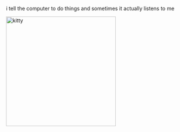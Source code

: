 i tell the computer to do things and sometimes it actually listens to me
<!--START_SECTION:update_image-->
<img src=https://raw.githubusercontent.com/sneakykestrel/sneakykestrel/main/.github/images/nudge.gif height="" width="300" align=left alt=kitty />
<!--END_SECTION:update_image-->

